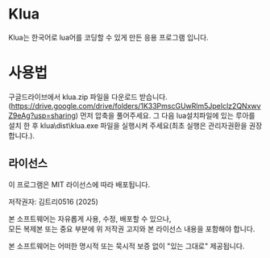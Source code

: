 # Klua
Klua는 한국어로 lua어를 코딩할 수 있게 만든 응용 프로그램 입니다.
# 사용법
구글드라이브에서 klua.zip 파일을 다운로드 받습니다.(https://drive.google.com/drive/folders/1K33PmscGUwRlm5JpeIclz2QNxwvZ9eAg?usp=sharing)
먼저 압축을 풀어주세요. 그 다음 lua설치파일에 있는 루아를 설치 한 후 klua\dist\klua.exe 파일을 실행시켜 주세요(최초 실행은 관리자권환을 권장합니다.).
## 라이선스

이 프로그램은 MIT 라이선스에 따라 배포됩니다.

저작권자: 김트리0516 (2025)

본 소프트웨어는 자유롭게 사용, 수정, 배포할 수 있으나,  
모든 복제본 또는 중요 부분에 위 저작권 고지와 본 라이선스 내용을 포함해야 합니다.

본 소프트웨어는 어떠한 명시적 또는 묵시적 보증 없이 "있는 그대로" 제공됩니다.
